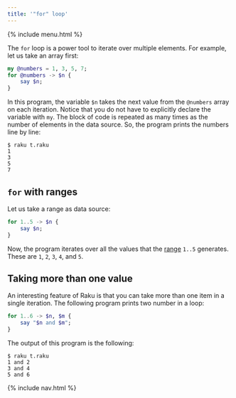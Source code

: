 ```yaml
---
title: '"for" loop'
---
```


{% include menu.html %}

The `for` loop is a power tool to iterate over multiple elements. For example, let us take an array first:

```raku
my @numbers = 1, 3, 5, 7;
for @numbers -> $n {
    say $n;
}
```

In this program, the variable `$n` takes the next value from the `@numbers` array on each iteration. Notice that you do not have to explicitly declare the variable with `my`. The block of code is repeated as many times as the number of elements in the data source. So, the program prints the numbers line by line:

    $ raku t.raku 
    1
    3
    5
    7

## `for` with ranges

Let us take a range as data source:

```raku
for 1..5 -> $n {
    say $n;
}
```

Now, the program iterates over all the values that the [range](/raku-course/essentials/positionals/ranges) `1..5` generates. These are `1`, `2`, `3`, `4`, and `5`.

## Taking more than one value

An interesting feature of Raku is that you can take more than one item in a single iteration. The following program prints two number in a loop:

```raku
for 1..6 -> $n, $m {
    say "$n and $m";
}
```

The output of this program is the following:

    $ raku t.raku
    1 and 2
    3 and 4
    5 and 6

{% include nav.html %}
